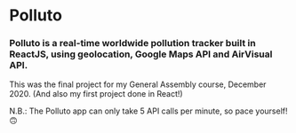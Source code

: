 # Polluto

### Polluto is a real-time worldwide pollution tracker built in ReactJS, using geolocation, Google Maps API and AirVisual API.

This was the final project for my General Assembly course, December 2020. (And also my first project done in React!)

N.B.: The Polluto app can only take 5 API calls per minute, so pace yourself! 🙃
